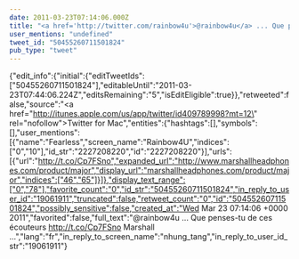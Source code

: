 ```yaml
---
date: 2011-03-23T07:14:06.000Z
title: "<a href='http://twitter.com/rainbow4u'>@rainbow4u</a> ... Que penses-tu de ces écouteurs http://t.co/Cp7FSno Marshall ...″"
user_mentions: "undefined"
tweet_id: "50455260711501824"
pub_type: "tweet"
---
```

{"edit_info":{"initial":{"editTweetIds":["50455260711501824"],"editableUntil":"2011-03-23T07:44:06.224Z","editsRemaining":"5","isEditEligible":true}},"retweeted":false,"source":"<a href=\"http://itunes.apple.com/us/app/twitter/id409789998?mt=12\" rel=\"nofollow\">Twitter for Mac</a>","entities":{"hashtags":[],"symbols":[],"user_mentions":[{"name":"Fearless","screen_name":"Rainbow4U","indices":["0","10"],"id_str":"2227208220","id":"2227208220"}],"urls":[{"url":"http://t.co/Cp7FSno","expanded_url":"http://www.marshallheadphones.com/product/major","display_url":"marshallheadphones.com/product/major","indices":["46","65"]}]},"display_text_range":["0","78"],"favorite_count":"0","id_str":"50455260711501824","in_reply_to_user_id":"19061911","truncated":false,"retweet_count":"0","id":"50455260711501824","possibly_sensitive":false,"created_at":"Wed Mar 23 07:14:06 +0000 2011","favorited":false,"full_text":"@rainbow4u ... Que penses-tu de ces écouteurs http://t.co/Cp7FSno Marshall ...","lang":"fr","in_reply_to_screen_name":"nhung_tang","in_reply_to_user_id_str":"19061911"}
